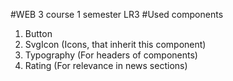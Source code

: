 #WEB 3 course 1 semester
LR3
#Used components

1. Button
2. SvgIcon (Icons, that inherit this component)
3. Typography (For headers of components)
4. Rating (For relevance in news sections)
